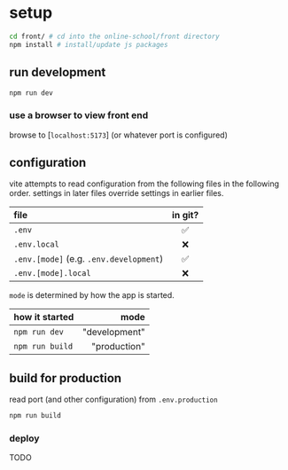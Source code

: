 # setup

```bash
cd front/ # cd into the online-school/front directory
npm install # install/update js packages
```

## run development

```bash
npm run dev
```

### use a browser to view front end

browse to [`localhost:5173`] (or whatever port is configured)

## configuration

vite attempts to read configuration from the following files in the
following order.  settings in later files override settings in earlier
files.

| file                                    | in git? |
| :-------------------------------------- | :-----: |
| `.env`                                  |   ✅    |
| `.env.local`                            |   ❌    |
| `.env.[mode]` (e.g. `.env.development`) |   ✅    |
| `.env.[mode].local`                     |   ❌    |

`mode` is determined by how the app is started.

| how it started   | mode          |
| :--------------- | ------------: |
| `npm run dev`    | "development" |
| `npm run build`  | "production"  |

## build for production

read port (and other configuration) from `.env.production`
```bash
npm run build
```

### deploy
TODO

